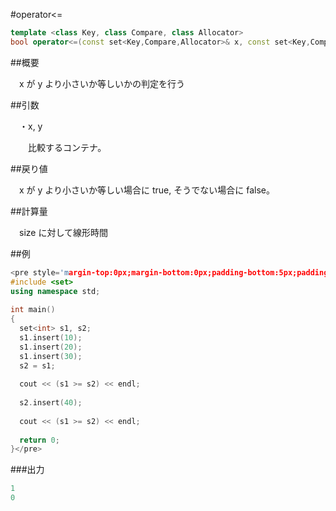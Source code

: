 #operator<=
```cpp
template <class Key, class Compare, class Allocator>
bool operator<=(const set<Key,Compare,Allocator>& x, const set<Key,Compare,Allocator>& y);
```

##概要

　x が y より小さいか等しいかの判定を行う


##引数

　・x, y

　　比較するコンテナ。


##戻り値

　x が y より小さいか等しい場合に true, そうでない場合に false。


##計算量

　size に対して線形時間


##例

```cpp
<pre style='margin-top:0px;margin-bottom:0px;padding-bottom:5px;padding-top:3px;padding-left:10px;font-size:13px;line-height:normal;background-color:rgb(240,240,240)'>#include <iostream>
#include <set>
using namespace std;
 
int main()
{
  set<int> s1, s2;
  s1.insert(10);
  s1.insert(20);
  s1.insert(30);
  s2 = s1;
  
  cout << (s1 >= s2) << endl;
 
  s2.insert(40);
 
  cout << (s1 >= s2) << endl;
 
  return 0;
}</pre>
```

###出力

```cpp
1
0
```
